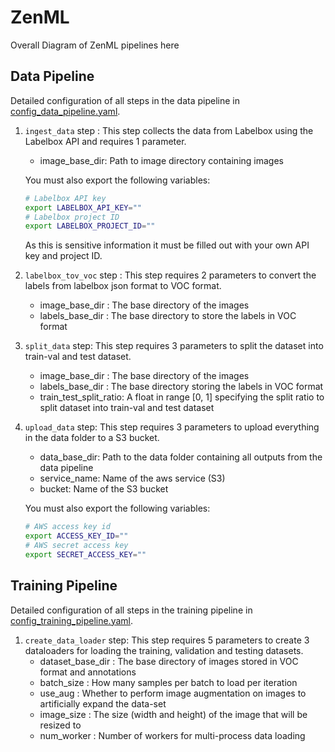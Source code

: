 # ZenML

Overall Diagram of ZenML pipelines here

## Data Pipeline

Detailed configuration of all steps in the data pipeline in [config_data_pipeline.yaml](pipelines/data_pipeline/config_data_pipeline.yaml).

1. `ingest_data` step : This step collects the data from Labelbox using the Labelbox API and requires 1 parameter.
    * image_base_dir: Path to image directory containing images

    You must also export the following variables:
    ```bash
    # Labelbox API key
    export LABELBOX_API_KEY=""
    # Labelbox project ID
    export LABELBOX_PROJECT_ID=""
    ```

    As this is sensitive information it must be filled out with your own API key and project ID.

2. `labelbox_tov_voc` step : This step requires 2 parameters to convert the labels from labelbox json format to VOC format.
    * image_base_dir : The base directory of the images
    * labels_base_dir : The base directory to store the labels in VOC format

3. `split_data` step: This step requires 3 parameters to split the dataset into train-val and test dataset.
    * image_base_dir : The base directory of the images
    * labels_base_dir : The base directory storing the labels in VOC format
    * train_test_split_ratio: A float in range [0, 1] specifying the split ratio to split dataset into train-val and test dataset

4. `upload_data` step: This step requires 3 parameters to upload everything in the data folder to a S3 bucket.
    * data_base_dir: Path to the data folder containing all outputs from the data pipeline
    * service_name: Name of the aws service (S3)
    * bucket: Name of the S3 bucket

    You must also export the following variables:
    ```bash
    # AWS access key id
    export ACCESS_KEY_ID=""
    # AWS secret access key
    export SECRET_ACCESS_KEY=""
    ```

## Training Pipeline

Detailed configuration of all steps in the training pipeline in [config_training_pipeline.yaml](pipelines/training_pipeline/config_training_pipeline.yaml).

1. `create_data_loader` step: This step requires 5 parameters to create 3 dataloaders for loading the training, validation and testing datasets.
    * dataset_base_dir : The base directory of images stored in VOC format and annotations
    * batch_size : How many samples per batch to load per iteration
    * use_aug : Whether to perform image augmentation on images to artificially expand the data-set
    * image_size : The size (width and height) of the image that will be resized to
    * num_worker : Number of workers for multi-process data loading
